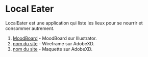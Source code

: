# Local Eater

LocalEater est une application qui liste les lieux pour se nourrir et consommer autrement.

1. [MoodBoard](https://github.com/MaideAkdede/localeater/tree/master/moodboard) - MoodBoard sur Illustrator.
2. [nom du site](https://hh/) - Wireframe sur AdobeXD.
3. [nom du site](https://hh/) - Maquette sur AdobeXD.
